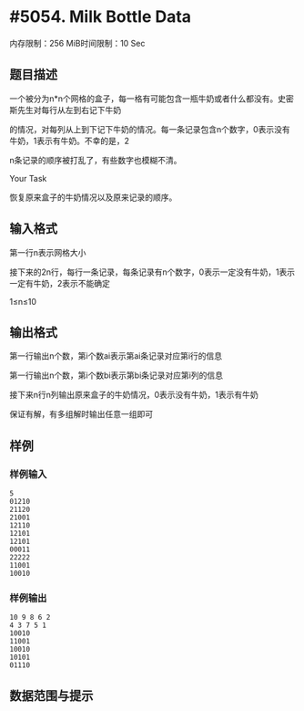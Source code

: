# #5054.  Milk Bottle Data

内存限制：256 MiB时间限制：10 Sec

## 题目描述

一个被分为n*n个网格的盒子，每一格有可能包含一瓶牛奶或者什么都没有。史密斯先生对每行从左到右记下牛奶

的情况，对每列从上到下记下牛奶的情况。每一条记录包含n个数字，0表示没有牛奶，1表示有牛奶。不幸的是，2

n条记录的顺序被打乱了，有些数字也模糊不清。

Your Task 

恢复原来盒子的牛奶情况以及原来记录的顺序。 

## 输入格式

 第一行n表示网格大小 

接下来的2n行，每行一条记录，每条记录有n个数字，0表示一定没有牛奶，1表示一定有牛奶，2表示不能确定 

1&le;n&le;10

## 输出格式

 第一行输出n个数，第i个数ai表示第ai条记录对应第i行的信息 

第一行输出n个数，第i个数bi表示第bi条记录对应第i列的信息 

接下来n行n列输出原来盒子的牛奶情况，0表示没有牛奶，1表示有牛奶 

保证有解，有多组解时输出任意一组即可 

## 样例

### 样例输入

    
    5 
    01210 
    21120 
    21001 
    12110 
    12101 
    12101 
    00011 
    22222 
    11001 
    10010 
    

### 样例输出

    
    10 9 8 6 2 
    4 3 7 5 1 
    10010 
    11001 
    10010 
    10101 
    01110 
    

## 数据范围与提示
